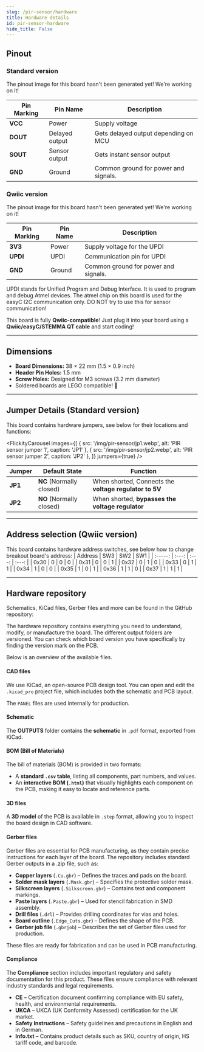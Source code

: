 ```yaml
---
slug: /pir-sensor/hardware 
title: Hardware details
id: pir-sensor-hardware 
hide_title: False
---
```


## Pinout

### Standard version

<ErrorBox>The pinout image for this board hasn't been generated yet! We're working on it!</ErrorBox>

| Pin Marking | Pin Name | Description                                     |
| ----------- | -------- | ----------------------------------------------- |
| **VCC**     | Power    | Supply voltage                                  |
| **DOUT**     | Delayed output | Gets delayed output depending on MCU     |
| **SOUT**     | Sensor output    | Gets instant sensor output             |
| **GND**     | Ground   | Common ground for power and signals.            |

### Qwiic version

<ErrorBox>The pinout image for this board hasn't been generated yet! We're working on it!</ErrorBox>

| Pin Marking | Pin Name | Description                                     |
| ----------- | -------- | ----------------------------------------------- |
| **3V3**     | Power    | Supply voltage for the UPDI                     |
| **UPDI**    | UPDI     | Communication pin for UPDI                      |
| **GND**     | Ground   | Common ground for power and signals.            |

<WarningBox>UPDI stands for Unified Program and Debug Interface. It is used to program and debug Atmel devices. The atmel chip on this board is used for the easyC I2C communication only. DO NOT try to use this for sensor communication!</WarningBox>


<CenteredImage src="/img/easyc_transparent.png" alt="EasyC/qwiic cable" width="550px" />
 
<InfoBox> This board is fully **Qwiic-compatible**! Just plug it into your board using a **Qwiic/easyC/STEMMA QT cable** and start coding! </InfoBox>

<QuickLink 
  title="Qwiic (formerly easyC) details and specifications" 
  description="Learn about hardware specifications, compatibility, and usage of the Qwiic connector." 
  url="/qwiic" 
/>

---

## Dimensions

- **Board Dimensions:** 38 × 22 mm (1.5 × 0.9 inch)  
- **Header Pin Holes:** 1.5 mm  
- **Screw Holes:** Designed for M3 screws (3.2 mm diameter)  
- Soldered boards are LEGO compatible! 🧱 

---

## Jumper Details (Standard version)

This board contains hardware jumpers, see below for their locations and functions:

<FlickityCarousel
  images={[
    { src: '/img/pir-sensor/jp1.webp', alt: 'PIR sensor jumper 1', caption: 'JP1' },
    { src: '/img/pir-sensor/jp2.webp', alt: 'PIR sensor jumper 2', caption: 'JP2' },
  ]}
  jumpers={true}
/>

| Jumper  | Default State            | Function                                                                                                      |
| ------- | ------------------------ | ------------------------------------------------------------------------------------------------------------- |
| **JP1** | **NC** (Normally closed) |  When shorted, Connects the **voltage regulator to 5V**                                           |
| **JP2** | **NO** (Normally closed) | When shorted, **bypasses the voltage regulator**                                        |

---

## Address selection (Qwiic version)
This board contains hardware address switches, see below how to change breakout board's address:
<CenteredImage src="/img/pir-sensor/addresses.webp" alt="Pinout" width="500px" />
| Address |  SW3  |  SW2  |  SW1  |
| :-----: | :---: | :---: | :---: |
|  0x30   |   0   |   0   |   0   |
|  0x31   |   0   |   0   |   1   |
|  0x32   |   0   |   1   |   0   |
|  0x33   |   0   |   1   |   1   |
|  0x34   |   1   |   0   |   0   |
|  0x35   |   1   |   0   |   1   |
|  0x36   |   1   |   1   |   0   |
|  0x37   |   1   |   1   |   1   |

---



## Hardware repository

Schematics, KiCad files, Gerber files and more can be found in the GitHub repository:

<QuickLink 
  title="PIR Movement sensor board Hardware Design" 
  description="GitHub hardware repository for this product"
  url="https://github.com/SolderedElectronics/PIR-Movement-sensor-board-hardware-design/tree/main" 
/> 

The hardware repository contains everything you need to understand, modify, or manufacture the board. The different output folders are versioned. You can check which board version you have specifically by finding the version mark on the PCB.

Below is an overview of the available files.  

#### CAD files

We use KiCad, an open-source PCB design tool. You can open and edit the `.kicad_pro` project file, which includes both the schematic and PCB layout.  

The `PANEL` files are used internally for production.  

#### Schematic

The **OUTPUTS** folder contains the **schematic** in `.pdf` format, exported from KiCad.

#### BOM (Bill of Materials)

The bill of materials (BOM) is provided in two formats:  

- A **standard `.csv` table**, listing all components, part numbers, and values.  
- An **interactive BOM (`.html`)** that visually highlights each component on the PCB, making it easy to locate and reference parts.  


#### 3D files

A **3D model** of the PCB is available in `.step` format, allowing you to inspect the board design in CAD software.  

#### Gerber files 

Gerber files are essential for PCB manufacturing, as they contain precise instructions for each layer of the board. The repository includes standard Gerber outputs in a .zip file, such as:  

- **Copper layers** (`.Cu.gbr`) – Defines the traces and pads on the board.  
- **Solder mask layers** (`.Mask.gbr`) – Specifies the protective solder mask.  
- **Silkscreen layers** (`.Silkscreen.gbr`) – Contains text and component markings.  
- **Paste layers** (`.Paste.gbr`) – Used for stencil fabrication in SMD assembly.  
- **Drill files** (`.drl`) – Provides drilling coordinates for vias and holes.  
- **Board outline** (`.Edge_Cuts.gbr`) – Defines the shape of the PCB.  
- **Gerber job file** (`.gbrjob`) – Describes the set of Gerber files used for production.  

These files are ready for fabrication and can be used in PCB manufacturing.

#### Compliance  

The **Compliance** section includes important regulatory and safety documentation for this product. These files ensure compliance with relevant industry standards and legal requirements.  

- **CE** – Certification document confirming compliance with EU safety, health, and environmental requirements.  
- **UKCA** – UKCA (UK Conformity Assessed) certification for the UK market.  
- **Safety Instructions** – Safety guidelines and precautions in English and in German.
- **Info.txt** – Contains product details such as SKU, country of origin, HS tariff code, and barcode. 